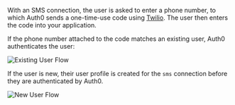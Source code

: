 With an SMS connection, the user is asked to enter a phone number, to which Auth0 sends a one-time-use code using [Twilio](http://www.twilio.com). The user then enters the code into your application.

If the phone number attached to the code matches an existing user, Auth0 authenticates the user:

![Existing User Flow](/media/articles/connections/passwordless/passwordless-authenticated-flow.png)

If the user is new, their user profile is created for the `sms` connection before they are authenticated by Auth0.

![New User Flow](/media/articles/connections/passwordless/passwordless-create-user-flow.png)

